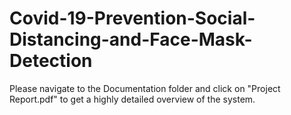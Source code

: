 # Covid-19-Prevention-Social-Distancing-and-Face-Mask-Detection

Please navigate to the Documentation folder and click on "Project Report.pdf" to get a highly detailed overview of the system.
